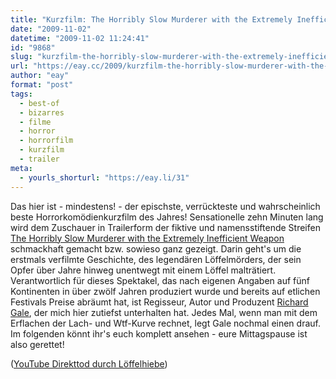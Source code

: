 ```yaml
---
title: "Kurzfilm: The Horribly Slow Murderer with the Extremely Inefficient Weapon"
date: "2009-11-02"
datetime: "2009-11-02 11:24:41"
id: "9868"
slug: "kurzfilm-the-horribly-slow-murderer-with-the-extremely-inefficient-weapon"
url: "https://eay.cc/2009/kurzfilm-the-horribly-slow-murderer-with-the-extremely-inefficient-weapon/"
author: "eay"
format: "post"
tags:
  - best-of
  - bizarres
  - filme
  - horror
  - horrorfilm
  - kurzfilm
  - trailer
meta:
  - yourls_shorturl: "https://eay.li/31"
---
```


Das hier ist - mindestens! - der epischste, verrückteste und wahrscheinlich beste Horrorkomödienkurzfilm des Jahres! Sensationelle zehn Minuten lang wird dem Zuschauer in Trailerform der fiktive und namensstiftende Streifen [The Horribly Slow Murderer with the Extremely Inefficient Weapon](http://www.imdb.com/title/tt1301160/) schmackhaft gemacht bzw. sowieso ganz gezeigt. Darin geht's um die erstmals verfilmte Geschichte, des legendären Löffelmörders, der sein Opfer über Jahre hinweg unentwegt mit einem Löffel malträtiert. Verantwortlich für dieses Spektakel, das nach eigenen Angaben auf fünf Kontinenten in über zwölf Jahren produziert wurde und bereits auf etlichen Festivals Preise abräumt hat, ist Regisseur, Autor und Produzent [Richard Gale](http://www.richard-gale.com/), der mich hier zutiefst unterhalten hat. Jedes Mal, wenn man mit dem Erflachen der Lach- und Wtf-Kurve rechnet, legt Gale nochmal einen drauf. Im folgenden könnt ihr's euch komplett ansehen - eure Mittagspause ist also gerettet!

 ([YouTube Direkttod durch Löffelhiebe](http://www.youtube.com/watch?v=9VDvgL58h_Y))
